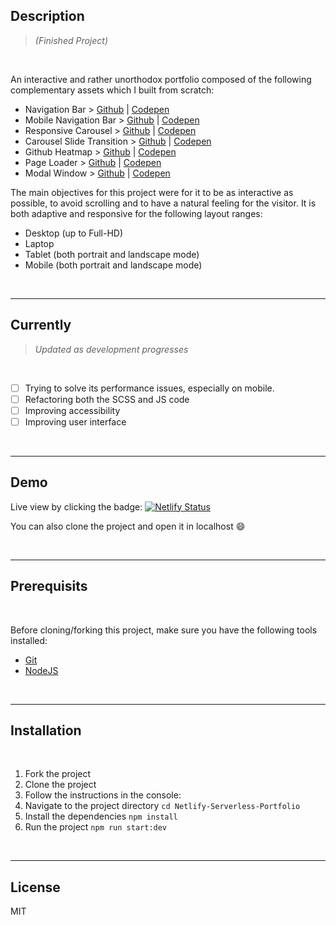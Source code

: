 ## Description

>*(Finished Project)*

<br>

An interactive and rather unorthodox portfolio composed of the following complementary assets which I built from scratch:
- Navigation Bar > [Github](https://github.com/Sleepyblue/Navigation-Bar) | [Codepen](https://codepen.io/SleepyBluee/pen/qBobjvx)
- Mobile Navigation Bar > [Github](https://github.com/Sleepyblue/Mobile-Navigation-Bar) | [Codepen](https://codepen.io/SleepyBluee/pen/eYMJEmR)
- Responsive Carousel > [Github](https://github.com/Sleepyblue/Responsive-Carousel) | [Codepen](https://codepen.io/SleepyBluee/pen/RwMrgRQ)
- Carousel Slide Transition > [Github](https://github.com/Sleepyblue/Carousel-Slide-Transition) | [Codepen](https://codepen.io/SleepyBluee/pen/oNqbwME)
- Github Heatmap > [Github](https://github.com/Sleepyblue/Heatmap-Github-GraphQL-API) | [Codepen](https://codepen.io/SleepyBluee/pen/LYdGWOq)
- Page Loader > [Github](https://github.com/Sleepyblue/Page-Loader) | [Codepen](https://codepen.io/SleepyBluee/pen/xxWZLVj)
- Modal Window > [Github](https://github.com/Sleepyblue/Modal-Window) | [Codepen](https://codepen.io/SleepyBluee/pen/PoRZKpo)

The main objectives for this project were for it to be as interactive as possible, to avoid scrolling and to have a natural feeling for the visitor. It is both adaptive and responsive for the following layout ranges:
- Desktop (up to Full-HD)
- Laptop
- Tablet (both portrait and landscape mode)
- Mobile (both portrait and landscape mode)

<br>

___

## Currently

>*Updated as development progresses*

<br>

- [ ] Trying to solve its performance issues, especially on mobile.
- [ ] Refactoring both the SCSS and JS code
- [ ] Improving accessibility
- [ ] Improving user interface

<br>

___

## Demo
Live view by clicking the badge: [![Netlify Status](https://api.netlify.com/api/v1/badges/038b439a-ebd6-4045-a3e6-661e0d1c9c76/deploy-status)](https://bruno-xavier.netlify.app)

You can also clone the project and open it in localhost 😄

<br>

___

## Prerequisits

<br>

Before cloning/forking this project, make sure you have the following tools installed:
- [Git](https://git-scm.com/downloads)
- [NodeJS](https://nodejs.org/en/download/)

<br>

___

## Installation

<br>

1.  Fork the project
2.  Clone the project
3.  Follow the instructions in the console:
4.  Navigate to the project directory `cd Netlify-Serverless-Portfolio`
5.  Install the dependencies `npm install`
6.  Run the project `npm run start:dev`

<br>

___

## License

MIT
